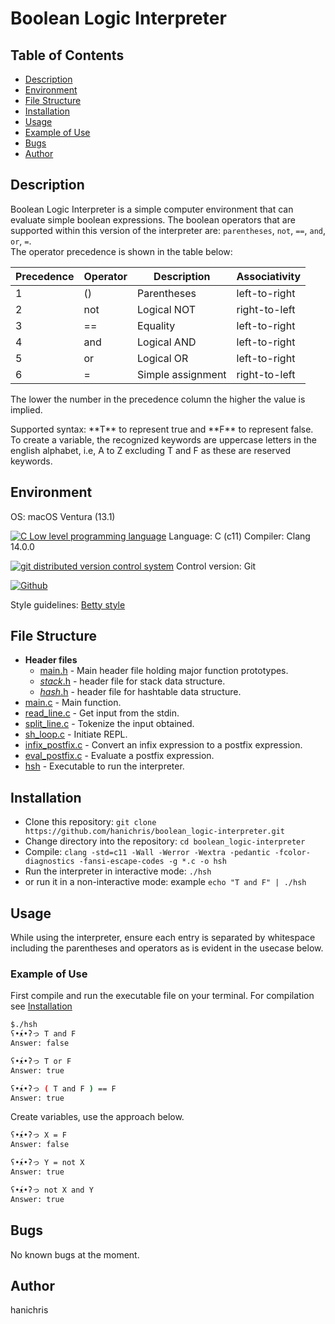 # Boolean Logic Interpreter

## Table of Contents

* [Description](#Description)
* [Environment](#Environment)
* [File Structure](#file-structure)
* [Installation](#installation)
* [Usage](#usage)
* [Example of Use](#example-of-use)
* [Bugs](#bugs)
* [Author](#staff)

## Description
Boolean Logic Interpreter is a simple computer environment that can evaluate simple boolean expressions. The boolean operators that are supported within this version of the interpreter are: `parentheses`, `not`, `==`, `and`, `or`, `=`.
<br>
The operator precedence is shown in the table below:

| Precedence | Operator | Description | Associativity |
| ---------- | -------- | ----------- | ------------- |
| 1 | () | Parentheses | left-to-right |
| 2 | not | Logical NOT | right-to-left |
| 3 | == | Equality | left-to-right |
| 4 | and | Logical AND | left-to-right |
| 5 | or | Logical OR | left-to-right |
| 6 | = | Simple assignment | right-to-left |

<p> The lower the number in the precedence column the higher the value is implied.
</p>
Supported syntax: **T** to represent true and **F** to represent false.
To create a variable, the recognized keywords are uppercase letters in the english alphabet, i.e, A to Z excluding T and F as these are reserved keywords.

## Environment
<!-- macOS -->
<a href="https://www.apple.com/" target="_blank"></a>
OS: macOS Ventura (13.1)
<!-- c -->
<a href="https://www.cprogramming.com/" target="_blank"><img src="https://img.shields.io/static/v1?label=&message=C%20Language&color=5C6BC0&logo=c&logoColor=A8B9CC&labelColor=2F333A" alt="C Low level programming language"></a>
Language: C (c11)
Compiler: Clang 14.0.0
<!-- git -->
<a href="https://git-scm.com/" target="_blank"> <img height="" src="https://img.shields.io/static/v1?label=&message=Git&color=F05032&logo=Git&logoColor=F05032&labelColor=2F333A" alt="git distributed version control system"></a>
Control version: Git
<!-- github -->
<a href="https://github.com" target="_blank"> <img height="" src="https://img.shields.io/static/v1?label=&message=GitHub&color=181717&logo=GitHub&logoColor=f2f2f2&labelColor=2F333A" alt="Github"></a>

Style guidelines: [Betty style](https://github.com/holbertonschool/Betty/wiki)

## File Structure
* **Header files**
    * [main.h](main.h) - Main header file holding major function prototypes.
    * [_stack_.h](_stack_.h) - header file for stack data structure.
    * [_hash_.h](_hash_.h) - header file for hashtable data structure.
* [main.c](main.c) - Main function.
* [read_line.c](read_line.c) - Get input from the stdin.
* [split_line.c](split_line.c) - Tokenize the input obtained.
* [sh_loop.c](sh_loop) - Initiate REPL.
* [infix_postfix.c](infix_postfix.c) - Convert an infix expression to a postfix expression.
* [eval_postfix.c](eval_postfix.c) - Evaluate a postfix expression.
* [hsh](hsh) - Executable to run the interpreter.

## Installation
- Clone this repository: `git clone https://github.com/hanichris/boolean_logic-interpreter.git`
- Change directory into the repository: `cd boolean_logic-interpreter`
- Compile: `clang -std=c11 -Wall -Werror -Wextra -pedantic -fcolor-diagnostics -fansi-escape-codes -g *.c -o hsh`
- Run the interpreter in interactive mode: `./hsh`
- or run it in a non-interactive mode: example `echo "T and F" | ./hsh`

## Usage
While using the interpreter, ensure each entry is separated by whitespace including the parentheses and operators as is evident in the usecase below.
### Example of Use
First compile and run the executable file on your terminal. For compilation see [Installation](#installation)
```bash
$./hsh
ʕ•́ᴥ•̀ʔっ T and F
Answer: false

ʕ•́ᴥ•̀ʔっ T or F
Answer: true

ʕ•́ᴥ•̀ʔっ ( T and F ) == F
Answer: true
```
Create variables, use the approach below.
```bash
ʕ•́ᴥ•̀ʔっ X = F
Answer: false

ʕ•́ᴥ•̀ʔっ Y = not X
Answer: true

ʕ•́ᴥ•̀ʔっ not X and Y
Answer: true
```

## Bugs
No known bugs at the moment.

## Author
hanichris
